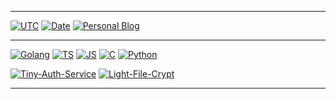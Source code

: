 ------

[![UTC](https://time.vlue.dev/api/badge?tz=UTC&version=0&color=44cc11)](https://time.vlue.dev)
[![Date](https://time.vlue.dev/api/badge?tz=Asia/Seoul&version=0&color=44cc11)](https://time.vlue.dev)
[![Personal Blog](https://badge3.vlue.dev/badge/forthebadge?message=blog)](https://vlue.dev/)

------

[![Golang](https://badge3.vlue.dev/badge/forthebadge?message=go&label=language&color=007d9c)](https://go.dev/)
[![TS](https://badge3.vlue.dev/badge/forthebadge?message=ts&label=language&color=2f74c0)](https://www.typescriptlang.org/)
[![JS](https://badge3.vlue.dev/badge/forthebadge?message=js&label=language&color=ead41c&textcolor=3a3a3a)](https://openjsf.org/)
[![C](https://badge3.vlue.dev/badge/forthebadge?message=c&label=language&color=a9bacd&textcolor=3a3a3a)](https://en.wikipedia.org/wiki/C_(programming_language))
[![Python](https://badge3.vlue.dev/badge/forthebadge?message=python&label=language&color=2b5b84)](https://www.python.org/)

[![Tiny-Auth-Service](https://github-readme-stats.vercel.app/api/pin/?username=lemon-mint&theme=dracula&repo=Tiny-Auth-Service)](https://github.com/lemon-mint/Tiny-Auth-Service)
[![Light-File-Crypt](https://github-readme-stats.vercel.app/api/pin/?username=lemon-mint&theme=dracula&repo=Light-File-Crypt)](https://github.com/lemon-mint/Light-File-Crypt)

------
